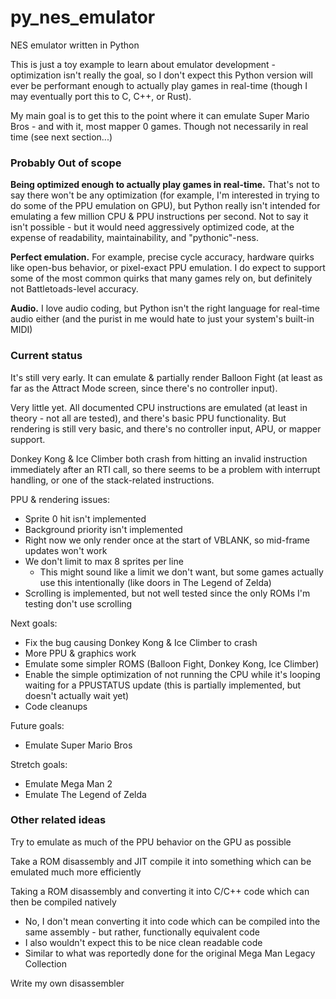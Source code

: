 # py_nes_emulator
NES emulator written in Python

This is just a toy example to learn about emulator development - optimization isn't really the goal, so I don't expect this Python version will ever be performant enough to actually play games in real-time (though I may eventually port this to C, C++, or Rust).

My main goal is to get this to the point where it can emulate Super Mario Bros - and with it, most mapper 0 games. Though not necessarily in real time (see next section...)

### Probably Out of scope

**Being optimized enough to actually play games in real-time.** That's not to say there won't be any optimization (for example, I'm interested in trying to do some of the PPU emulation on GPU), but Python really isn't intended for emulating a few million CPU & PPU instructions per second. Not to say it isn't possible - but it would need aggressively optimized code, at the expense of readability, maintainability, and "pythonic"-ness.

**Perfect emulation.** For example, precise cycle accuracy, hardware quirks like open-bus behavior, or pixel-exact PPU emulation. I do expect to support some of the most common quirks that many games rely on, but definitely not Battletoads-level accuracy.

**Audio.** I love audio coding, but Python isn't the right language for real-time audio either (and the purist in me would hate to just your system's built-in MIDI)

### Current status

It's still very early. It can emulate & partially render Balloon Fight (at least as far as the Attract Mode screen, since there's no controller input).

Very little yet. All documented CPU instructions are emulated (at least in theory - not all are tested), and there's basic PPU functionality. But rendering is still very basic, and there's no controller input, APU, or mapper support.

Donkey Kong & Ice Climber both crash from hitting an invalid instruction immediately after an RTI call, so there seems to be a problem with interrupt handling, or one of the stack-related instructions.

PPU & rendering issues:

- Sprite 0 hit isn't implemented
- Background priority isn't implemented
- Right now we only render once at the start of VBLANK, so mid-frame updates won't work
- We don't limit to max 8 sprites per line
	- This might sound like a limit we don't want, but some games actually use this intentionally (like doors in The Legend of Zelda)
- Scrolling is implemented, but not well tested since the only ROMs I'm testing don't use scrolling

Next goals:

- Fix the bug causing Donkey Kong & Ice Climber to crash
- More PPU & graphics work
- Emulate some simpler ROMS (Balloon Fight, Donkey Kong, Ice Climber)
- Enable the simple optimization of not running the CPU while it's looping waiting for a PPUSTATUS update (this is partially implemented, but doesn't actually wait yet)
- Code cleanups

Future goals:

- Emulate Super Mario Bros

Stretch goals:

- Emulate Mega Man 2
- Emulate The Legend of Zelda

### Other related ideas

Try to emulate as much of the PPU behavior on the GPU as possible

Take a ROM disassembly and JIT compile it into something which can be emulated much more efficiently

Taking a ROM disassembly and converting it into C/C++ code which can then be compiled natively

- No, I don't mean converting it into code which can be compiled into the same assembly - but rather, functionally equivalent code
- I also wouldn't expect this to be nice clean readable code
- Similar to what was reportedly done for the original Mega Man Legacy Collection

Write my own disassembler
